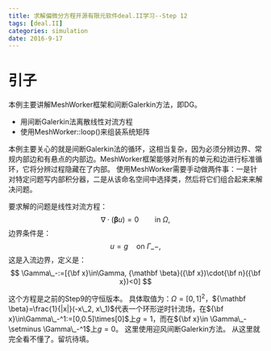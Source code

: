 ```yaml
---
title: 求解偏微分方程开源有限元软件deal.II学习--Step 12
tags: [deal.II]
categories: simulation
date: 2016-9-17
---
```


# 引子
本例主要讲解MeshWorker框架和间断Galerkin方法，即DG。
- 用间断Galerkin法离散线性对流方程
- 使用MeshWorker::loop()来组装系统矩阵

本例主要关心的就是间断Galerkin法的循环，这相当复杂，因为必须分辨边界、常规内部边和有悬点的内部边。MeshWorker框架能够对所有的单元和边进行标准循环，它将分辨过程隐藏在了内部。
使用MeshWorker需要手动做两件事：一是针对特定问题写内部积分器，二是从该命名空间中选择类，然后将它们组合起来来解决问题。

要求解的问题是线性对流方程：
$$
\nabla\cdot \left({\mathbf \beta} u\right)=0 \qquad\mbox{in }\Omega,
$$
边界条件是：
$$
u=g\quad\mbox{on }\Gamma\_-,
$$
这是入流边界，定义是：
$$
\Gamma\_-:=[{\bf x}\in\Gamma, {\mathbf \beta}({\bf x})\cdot{\bf n}({\bf x})<0]
$$

这个方程是之前的Step9的守恒版本。
具体取值为：$\Omega=[0,1]^2$，${\mathbf \beta}=\frac{1}{|x|}(-x\_2, x\_1)$代表一个环形逆时针流场，在${\bf x}\in\Gamma\_-^1:=[0,0.5]\times[0]$上$g=1$，而在${\bf x}\in \Gamma\_-\setminus \Gamma\_-^1$上$g=0$。
这里使用迎风间断Galerkin方法。
从这里就完全看不懂了。留坑待填。

